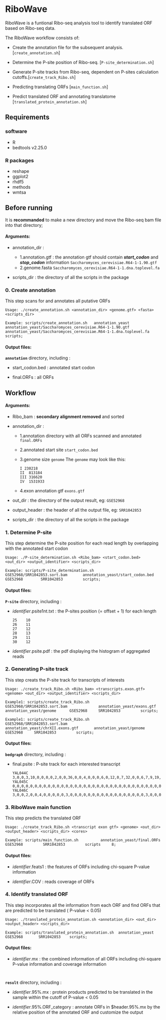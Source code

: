 # RiboWave 

RiboWave is a funtional Ribo-seq analysis tool to identify translated ORF based on Ribo-seq data.


The RiboWave workflow consists of:

* Create the annotation file for the subsequent analysis. [`create_annotation.sh`]

* Determine the P-site position of Ribo-seq. [`P-site_determination.sh`]

* Generate P-site tracks from Ribo-seq, dependent on P-sites calculation cutoffs.[`create_track_Ribo.sh`]

* Predicting translating ORFs [`main_function.sh`]

* Predict translated ORF and annotating translatome [`translated_protein_annotation.sh`]

## Requirements
### software
* R 
* bedtools v2.25.0 

### R packages
* reshape
* ggplot2
* rhdf5
* methods
* wmtsa

## Before running 
It is **recommanded** to make a new directory and move the Ribo-seq bam file into that directory;

#### Arguments:
- annotation_dir  : 
  - 1.annotation.gtf : the annotation gtf should contain ***start_codon*** and ***stop_codon*** information  `Saccharomyces_cerevisiae.R64-1-1.90.gtf` 
  - 2.genome.fasta `Saccharomyces_cerevisiae.R64-1-1.dna.toplevel.fa` 

- scripts_dir 	: the directory of all the scripts in the package

### 0. Create annotation

This step scans for and annotates all putative ORFs 

```
Usage: ./create_annotation.sh <annotation_dir> <genome.gtf> <fasta> <scripts_dir>

Example: scripts/create_annotation.sh   annotation_yeast     annotation_yeast/Saccharomyces_cerevisiae.R64-1-1.90.gtf    annotation_yeast/Saccharomyces_cerevisiae.R64-1-1.dna.toplevel.fa   scripts;
```

#### Output files:
**`annotation`** directory, including :

* start_codon.bed 	: annotated start codon 

* final.ORFs 	: all ORFs 

## Workflow

#### Arguments:
- Ribo_bam 	: **secondary alignment removed** and sorted

- annotation_dir  : 
  - 1.annotation directory with all ORFs scanned and annotated `final.ORFs` 
  - 2.annotated start site `start_codon.bed` 
  - 3.genome size `genome`
    The `genome` may look like this:
    
    ```
    I 230218
    II  813184
    III	316620
    IV	1531933
    ```
    
  - 4.exon annotation gtf `exons.gtf` 

- out_dir 	: the directory of the output result, eg: `GSE52968`

- output_header 	: the header of all the output file, eg: `SRR1042853` 

- scripts_dir 	: the directory of all the scripts in the package


### 1. Determine P-site 

This step determine the P-site position for each read length by overlapping with the annotated start codon 

```
Usage: ./P-site_determination.sh <Ribo_bam> <start_codon.bed> <out_dir> <output_identifier> <scripts_dir>

Example: scripts/P-site_determination.sh   GSE52968/SRR1042853.sort.bam       annotation_yeast/start_codon.bed      GSE52968        SRR1042853         scripts;
```

#### Output files:
**`P-site`** directory, including :

* _identifier_.psite1nt.txt 	: the P-sites position (= offset + 1) for each length 
  
  ```
  25	10
  26	11
  27	12
  28	13
  29	11
  30	12
  ```
  
* _identifier_.psite.pdf 	: the pdf displaying the histogram of aggregated reads


### 2. Generating P-site track 

This step creats the P-site track for transcripts of interests

```
Usage: ./create_track_Ribo.sh <Ribo_bam> <transcripts.exon.gtf> <genome> <out_dir> <output_identifier> <scripts_dir>

Example1: scripts/create_track_Ribo.sh      GSE52968/SRR1042853.sort.bam              annotation_yeast/exons.gtf       annotation_yeast/genome      GSE52968     SRR1042853         scripts;

Example1: scripts/create_track_Ribo.sh      GSE52968/SRR1042853.sort.bam              annotation_yeast/chrXII.exons.gtf       annotation_yeast/genome      GSE52968     SRR1042853         scripts;
```

#### Output files:

**`bedgraph`** directory, including :

* final.psite 	: P-site track for each interested transcript 
  
  ```
  YAL044C 3,0,0,3,10,0,0,0,0,2,0,0,36,0,0,4,0,0,0,6,0,12,0,7,32,0,0,6,7,9,19,2,5,28,0,0,0,0,0,0,0,0,0,0,4,0,0,0,24,0,1,34,0,1,9,2,0,8,0,0,0,0,0,38,0,4,33,0,10,24,0,8,2,0,6,16,0,0,2,0,0,4,0,0,0,2,0,
  YAL045C 0,0,0,0,0,0,0,0,0,0,0,0,0,0,0,0,0,0,0,0,0,0,0,0,0,0,0,0,0,0,0,0,0,0,0,0,0,0,0,0,0,0,0,0,0,0,0,0,0,0,0,0,0,0,0,0,0,0,0,0,0,0,0,0,0,0,0,0,0,0,0,0,0,0,0,0,0,0,0,0,0,0,0,0,0,0,0,0,0,0,0,0,0,0
  YAL046C 3,0,0,2,0,0,4,0,0,0,0,0,3,0,0,0,0,0,0,0,0,0,0,0,0,0,0,0,0,0,3,0,0,0,0,0,0,0,0,0,0,4,0,0,0,0,0,0,1,0,0,16,0,0,6,0,0,0,0,0,12,0,0,19,0,0,0,0,0,5,0,1,5,0,0,0,0,1,6,0,0,0,0,0,14,0,0,2,0,0,7,0
  ```

### 3. RiboWave main function

This step predicts the translated ORF

```
Usage: ./create_track_Ribo.sh <transcript exon gtf> <genome> <out_dir> <output_header> <scripts_dir> <cores>

Example: scripts/main_function.sh          annotation_yeast/final.ORFs     GSE52968         SRR1042853         scripts     8;
```

#### Output files:

* _identifier_.feats1 	: the features of ORFs including chi-square P-value information

* _identifier_.COV	: reads coverage of ORFs


### 4. Identify translated ORF

This step incorporates all the information from each ORF and find ORFs that are predicted to be translated ( P-value < 0.05) 

```
Usage: ./translated_protein_annotation.sh <annotation_dir> <out_dir> <output_header> <scripts_dir>

Example: scripts/translated_protein_annotation.sh  annotation_yeast       GSE52968       SRR1042853    scripts;
```

#### Output files:

* _identifier_.mx 			: the combined information of all ORFs including chi-square P-value information and coverage information
  ```
  

**`result`** directory, including :

* _identifier_.95%.mx 	: protein products predicted to be translated in the sample within the cutoff of P-value < 0.05

* _identifier_.95%.ORF_category : annotate ORFs in $header.95%.mx by the relative position of the annotated ORF and customize the output

